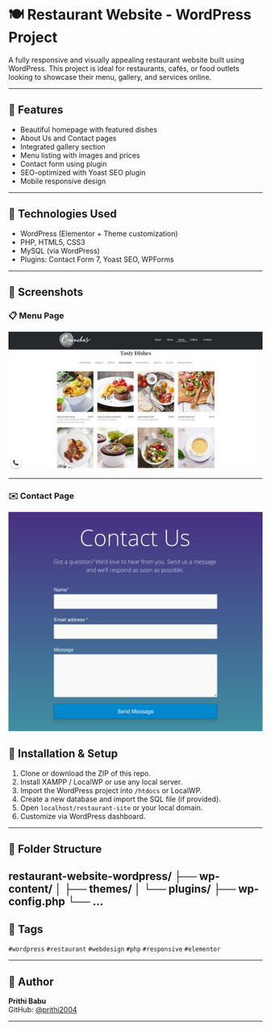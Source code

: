 # 🍽️ Restaurant Website - WordPress Project

A fully responsive and visually appealing restaurant website built using WordPress. This project is ideal for restaurants, cafés, or food outlets looking to showcase their menu, gallery, and services online.

---

## 🚀 Features

- Beautiful homepage with featured dishes
- About Us and Contact pages
- Integrated gallery section
- Menu listing with images and prices
- Contact form using plugin
- SEO-optimized with Yoast SEO plugin
- Mobile responsive design

---
## 🧩 Technologies Used

- WordPress (Elementor + Theme customization)
- PHP, HTML5, CSS3
- MySQL (via WordPress)
- Plugins: Contact Form 7, Yoast SEO, WPForms

---

## 📸 Screenshots




<h3>📋 Menu Page</h3>
<img src="screenshots/homepage.jpg" alt="Menu" width="600"/>

---



<h3>✉️ Contact Page</h3>
<img src="screenshots/contactpage.png" alt="Contact" width="600"/>


## 🔧 Installation & Setup

1. Clone or download the ZIP of this repo.
2. Install XAMPP / LocalWP or use any local server.
3. Import the WordPress project into `/htdocs` or LocalWP.
4. Create a new database and import the SQL file (if provided).
5. Open `localhost/restaurant-site` or your local domain.
6. Customize via WordPress dashboard.

---



## 📁 Folder Structure

restaurant-website-wordpress/
├── wp-content/
│ ├── themes/
│ └── plugins/
├── wp-config.php
└── ...
---

## 📌 Tags

`#wordpress` `#restaurant` `#webdesign` `#php` `#responsive` `#elementor`

---

## 📣 Author

**Prithi Babu**  
GitHub: [@prithi2004](https://github.com/prithi2004)

---
